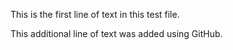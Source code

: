 
This is the first line of text in this test file.

This additional line of text was added using GitHub.
